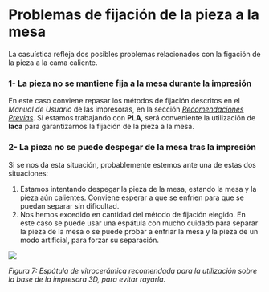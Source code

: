 # Problemas de fijación de la pieza a la mesa

La casuística refleja dos posibles problemas relacionados con la figación de la pieza a la cama caliente.


### 1- La pieza no se mantiene fija a la mesa durante la impresión

En este caso conviene repasar los métodos de fijación descritos en el *Manual de Usuario* de las impresoras, en la sección [*Recomendaciones Previas*](https://asrobuc3m.gitbooks.io/impresoras-user-manual-i3/content/recomendaciones_previas.html). Si estamos trabajando con **PLA**, será conveniente la utilización de **laca** para garantizarnos la fijación de la pieza a la mesa.

### 2- La pieza no se puede despegar de la mesa tras la impresión

Si se nos da esta situación, probablemente estemos ante una de estas dos situaciones:

 1. Estamos intentando despegar la pieza de la mesa, estando la mesa y la pieza aún calientes. Conviene esperar a que se enfríen para que se puedan separar sin dificultad.
 2. Nos hemos excedido en cantidad del método de fijación elegido. En este caso se puede usar una espátula con mucho cuidado para separar la pieza de la mesa o se puede probar a enfriar la mesa y la pieza de un modo artificial, para forzar su separación.

![](http://tshop.r10s.com/a1a9fcc0-e649-11e3-a562-005056b70a09/20140607/c83c98ee-50c6-44f0-80a9-efd58ad62fa4.jpg?_ex=330x330)

*Figura 7: Espátula de vitrocerámica recomendada para la utilización sobre la base de la impresora 3D, para evitar rayarla.*
